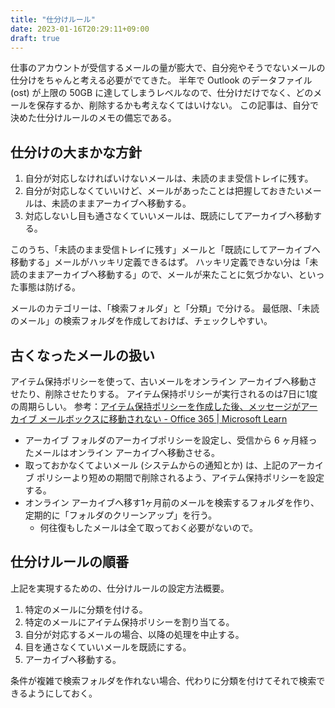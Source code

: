 ```yaml
---
title: "仕分けルール"
date: 2023-01-16T20:29:11+09:00
draft: true
---
```


仕事のアカウントが受信するメールの量が膨大で、自分宛やそうでないメールの仕分けをちゃんと考える必要がでてきた。
半年で Outlook のデータファイル (ost) が上限の 50GB に達してしまうレベルなので、仕分けだけでなく、どのメールを保存するか、削除するかも考えなくてはいけない。
この記事は、自分で決めた仕分けルールのメモの備忘である。

## 仕分けの大まかな方針

1. 自分が対応しなければいけないメールは、未読のまま受信トレイに残す。
1. 自分が対応しなくていいけど、メールがあったことは把握しておきたいメールは、未読のままアーカイブへ移動する。
1. 対応しないし目も通さなくていいメールは、既読にしてアーカイブへ移動する。

このうち、「未読のまま受信トレイに残す」メールと「既読にしてアーカイブへ移動する」メールがハッキリ定義できるはず。
ハッキリ定義できない分は「未読のままアーカイブへ移動する」ので、メールが来たことに気づかない、といった事態は防げる。

メールのカテゴリーは、「検索フォルダ」と「分類」で分ける。
最低限、「未読のメール」の検索フォルダを作成しておけば、チェックしやすい。

## 古くなったメールの扱い
アイテム保持ポリシーを使って、古いメールをオンライン アーカイブへ移動させたり、削除させたりする。
アイテム保持ポリシーが実行されるのは7日に1度の周期らしい。
参考：[アイテム保持ポリシーを作成した後、メッセージがアーカイブ メールボックスに移動されない - Office 365 | Microsoft Learn](https://learn.microsoft.com/ja-jp/microsoft-365/troubleshoot/archive-mailboxes/message-not-moved-to-archive)

* アーカイブ フォルダのアーカイブポリシーを設定し、受信から 6 ヶ月経ったメールはオンライン アーカイブへ移動させる。
* 取っておかなくてよいメール (システムからの通知とか) は、上記のアーカイブ ポリシーより短めの期間で削除されるよう、アイテム保持ポリシーを設定する。
* オンライン アーカイブへ移す1ヶ月前のメールを検索するフォルダを作り、定期的に「フォルダのクリーンアップ」を行う。
  * 何往復もしたメールは全て取っておく必要がないので。

## 仕分けルールの順番
上記を実現するための、仕分けルールの設定方法概要。

1. 特定のメールに分類を付ける。
1. 特定のメールにアイテム保持ポリシーを割り当てる。
1. 自分が対応するメールの場合、以降の処理を中止する。
1. 目を通さなくていいメールを既読にする。
1. アーカイブへ移動する。

条件が複雑で検索フォルダを作れない場合、代わりに分類を付けてそれで検索できるようにしておく。
